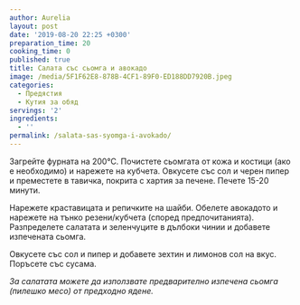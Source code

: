 ```yaml
---
author: Aurelia
layout: post
date: '2019-08-20 22:25 +0300'
preparation_time: 20
cooking_time: 0
published: true
title: Салата със сьомга и авокадо
image: /media/5F1F62E8-878B-4CF1-89F0-ED188DD7920B.jpeg
categories:
  - Предястия
  - Кутия за обяд
servings: '2'
ingredients:
  - ''
permalink: /salata-sas-syomga-i-avokado/
---
```

Загрейте фурната на 200°С.
Почистете сьомгата от кожа и костици (ако е необходимо) и нарежете на кубчета. Овкусете със сол и черен пипер и преместете в тавичка, покрита с хартия за печене. Печете 15-20 минути.

Нарежете краставицата и репичките на шайби. Обелете авокадото и нарежете на тънко резени/кубчета (според предпочитанията). 
Разпределете салатата и зеленчуците в дълбоки чинии и добавете изпечената сьомга. 

Овкусете със сол и пипер и добавете зехтин и лимонов сол на вкус.
Поръсете със сусама.


_За салатата можете да използвате предварително изпечена сьомга (пилешко месо) от предходно ядене._